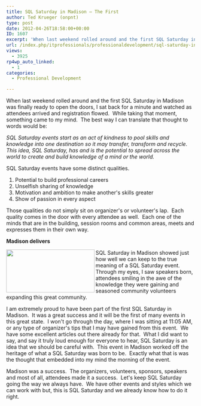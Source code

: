 ```yaml
---
title: SQL Saturday in Madison – The First
author: Ted Krueger (onpnt)
type: post
date: 2012-04-26T18:58:00+00:00
ID: 1607
excerpt: 'When last weekend rolled around and the first SQL Saturday in Madison was finally ready to open the doors, I sat back for a minute and watched as attendees arrived and registration flowed.  While taking that moment, something came to my mind.  The best&hellip;'
url: /index.php/itprofessionals/professionaldevelopment/sql-saturday-in-madison-the/
views:
  - 3925
rp4wp_auto_linked:
  - 1
categories:
  - Professional Development

---
```

When last weekend rolled around and the first SQL Saturday in Madison was finally ready to open the doors, I sat back for a minute and watched as attendees arrived and registration flowed.  While taking that moment, something came to my mind.  The best way I can translate that thought to words would be:

_SQL Saturday events start as an act of kindness to pool skills and knowledge into one destination so it may transfer, transform and recycle.  This idea, SQL Saturday, has and is the potential to spread across the world to create and build knowledge of a mind or the world._

SQL Saturday events have some distinct qualities.

  1. Potential to build professional careers
  2. Unselfish sharing of knowledge
  3. Motivation and ambition to make another's skills greater
  4. Show of passion in every aspect

Those qualities do not simply sit on organizer's or volunteer's lap.  Each quality comes in the door with every attendee as well.  Each one of the minds that are in the building, session rooms and common areas, meets and expresses them in their own way.

**Madison delivers**

<div class="image_block">
  <a href="/wp-content/uploads/blogs/All/sqlsat118_web.png?mtime=1323282319"><img alt="" src="/wp-content/uploads/blogs/All/sqlsat118_web.png?mtime=1323282319" width="236" height="115" align="left" /></a>
</div>

SQL Saturday in Madison showed just how well we can keep to the true meaning of a SQL Saturday event.  Through my eyes, I saw speakers born, attendees smiling in the awe of the knowledge they were gaining and seasoned community volunteers expanding this great community.

I am extremely proud to have been part of the first SQL Saturday in Madison.  It was a great success and it will be the first of many events in this great state.  I won't go through the day, where I was sitting at 11:05 AM, or any type of organizer's tips that I may have gained from this event.  We have some excellent articles out there already for that.  What I did want to say, and say it truly loud enough for everyone to hear, SQL Saturday is an idea that we should be careful with.  This event in Madison worked off the heritage of what a SQL Saturday was born to be.  Exactly what that is was the thought that embedded into my mind the morning of the event.

Madison was a success.  The organizers, volunteers, sponsors, speakers and most of all, attendees made it a success.  Let's keep SQL Saturday going the way we always have.  We have other events and styles which we can work with but, this is SQL Saturday and we already know how to do it right.
